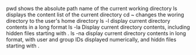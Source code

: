 pwd shows the absolute path name of the current working directory
ls displays the content list of the current directory
cd ~ changes the woring directory to the user's home directory
ls -l display current directory contents in a long format
ls -la Display current directory contents, including hidden files starting with .
ls -na display current directory contents in long format, with user and group IDs displayed numerically, and hiddn files starting with .
